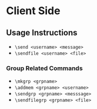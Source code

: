 # Client Side

## Usage Instructions

- `\send <username> <message>`
- `\sendfile <username> <file>`

### Group Related Commands

- `\mkgrp <grpname>`
- `\addmem <grpname> <username>`
- `\sendgrp <grpname> <messsage>`
- `\sendfilegrp <grpname> <file>`
